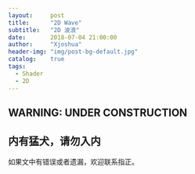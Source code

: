 ```yaml
---
layout:     post
title:      "2D Wave"
subtitle:   "2D 波浪"
date:       2018-07-04 21:00:00
author:     "Xjoshua"
header-img: "img/post-bg-default.jpg"
catalog: 	true
tags:
  - Shader
  - 2D
---
```


## WARNING: UNDER CONSTRUCTION  
## 内有猛犬，请勿入内

如果文中有错误或者遗漏，欢迎联系指正。
